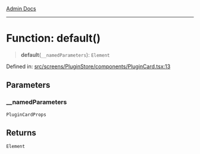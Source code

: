 [Admin Docs](/)

---

# Function: default()

> **default**(`__namedParameters`): `Element`

Defined in: [src/screens/PluginStore/components/PluginCard.tsx:13](https://github.com/PalisadoesFoundation/talawa-admin/blob/main/src/screens/PluginStore/components/PluginCard.tsx#L13)

## Parameters

### \_\_namedParameters

`PluginCardProps`

## Returns

`Element`
